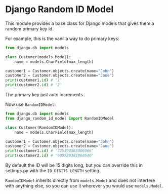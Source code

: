 # Django Random ID Model

This module provides a base class for Django models that gives them a random
primary key id.

For example, this is the vanilla way to do primary keys:

```python
from django.db import models

class Customer(models.Model):
    name = models.CharField(max_length)

customer1 = Customer.objects.create(name="John")
customer2 = Customer.objects.create(name="Jane")
print(customer1.id) # '1'
print(customer2.id) # '2'
```

The primary key just auto increments.

Now use `RandomIDModel`:

```python
from django.db import models
from django_random_id_model import RandomIDModel

class Customer(RandomIDModel):
    name = models.CharField(max_length)

customer1 = Customer.objects.create(name="John")
customer2 = Customer.objects.create(name="Jane")
print(customer1.id) # '725393588906066'
print(customer2.id) # '905529381860540'
```

By default the ID will be 15 digits long, but you can override this in
settings.py with the `ID_DIGITS_LENGTH` setting.

`RandomIDModel` inherits directly from `models.Model` and does not interfere
with anything else, so you can use it wherever you would use `models.Model`. 
